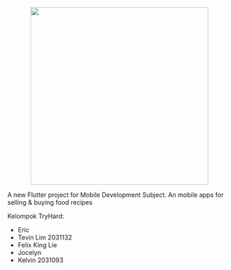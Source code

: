 <p align="center"><a href="https://flutter.dev/" target="_blank"><img src="https://storage.googleapis.com/cms-storage-bucket/ec64036b4eacc9f3fd73.svg" width="400"></a></p>

A new Flutter project for Mobile Development Subject. An mobile apps for selling & buying food recipes

Kelompok TryHard:
- Eric
- Tevin Lim 2031132
- Felix King Lie
- Jocelyn
- Kelvin 2031093
